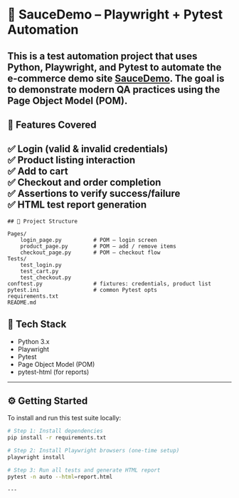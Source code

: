# 🧪 SauceDemo – Playwright + Pytest Automation

This is a test automation project that uses **Python**, **Playwright**, and **Pytest** to automate the e-commerce demo site [SauceDemo](https://www.saucedemo.com/). The goal is to demonstrate modern QA practices using the Page Object Model (POM).
---

## 🚀 Features Covered

✅ Login (valid & invalid credentials)  
✅ Product listing interaction  
✅ Add to cart  
✅ Checkout and order completion  
✅ Assertions to verify success/failure  
✅ HTML test report generation
---

```
## 📁 Project Structure

Pages/
    login_page.py          # POM – login screen
    product_page.py        # POM – add / remove items
    checkout_page.py       # POM – checkout flow
Tests/
    test_login.py
    test_cart.py
    test_checkout.py
conftest.py                # fixtures: credentials, product list
pytest.ini                 # common Pytest opts
requirements.txt
README.md

```


## 🧰 Tech Stack

- Python 3.x  
- Playwright  
- Pytest  
- Page Object Model (POM)  
- pytest-html (for reports)

---

## ⚙️ Getting Started

To install and run this test suite locally:

```bash
# Step 1: Install dependencies
pip install -r requirements.txt

# Step 2: Install Playwright browsers (one-time setup)
playwright install

# Step 3: Run all tests and generate HTML report
pytest -n auto --html=report.html

---

